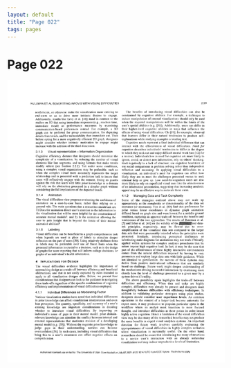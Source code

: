 ```yaml
---
layout: default
title: "Page 022"
tags: pages
---
```


# Page 022

<img src="/assets/scans/22.png" alt="Page with chartjunk removed" width="800"/>
